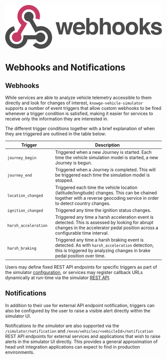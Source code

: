 ![Webhooks Logo](images/webhooks.png)

# Webhooks and Notifications

## Webhooks

While services are able to analyze vehicle telemetry accessible to them
directly and look for changes of interest, `knowgo-vehicle-simulator`
supports a number of event triggers that allow custom webhooks to be
fired whenever a trigger condition is satisfied, making it easier for
services to receive only the information they are interested in.

The different trigger conditions together with a brief explanation of
when they are triggered are outlined in the table below:

| <div style="width:140px">Trigger</div> | Description      |
|----------------------|------------------------------------|
| `journey_begin`      | Triggered when a new Journey is started. Each time the vehicle simulation model is started, a new Journey is begun. |
| `journey_end`        | Triggered when a Journey is completed. This will be triggered each time the simulation model is stopped. |
| `location_changed`   | Triggered each time the vehicle location (latitude/longitude) changes. This can be chained together with a reverse geocoding service in order to detect country changes. |
| `ignition_changed`   | Triggered any time the ignition status changes. |
| `harsh_acceleration` | Triggered any time a harsh acceleration event is detected. This is assessed by looking for abrupt changes in the accelerator pedal position across a configurable time interval. |
| `harsh_braking`      | Triggered any time a harsh braking event is detected. As with `harsh_acceleration` detection, this is triggered by analyzing changes in brake pedal position over time. |

Users may define fixed REST API endpoints for specific triggers as part
of the simulator [configuration](getting-started.md#configuration), or
services may register callback URLs dynamically at run-time via the
simulator [REST API](rest-api.md).

## Notifications

In addition to their use for external API endpoint notification,
triggers can also be configured by the user to raise a visible alert
directly within the simulator UI.

Notifications *to the simulator* are also supported via the
`/simulator/notification` and `/exve/vehicles/<vehicleId>/notification`
REST API endpoints for external services and applications that wish to
raise alerts in the simulator UI directly. This provides a general
approximation of head unit integration applications can expect to find
in production environments.
